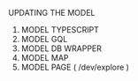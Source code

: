 UPDATING THE MODEL

1. MODEL TYPESCRIPT
2. MODEL GQL
3. MODEL DB WRAPPER
4. MODEL MAP
5. MODEL PAGE ( /dev/explore )